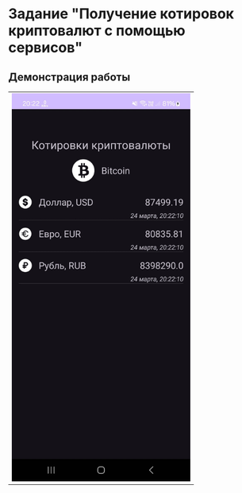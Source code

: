 # Задание "Получение котировок криптовалют с помощью сервисов"

## Демонстрация работы

<table>
    <tr>
        <td><img src="images/1.jpg" width=360></td>
    </tr>
</table>